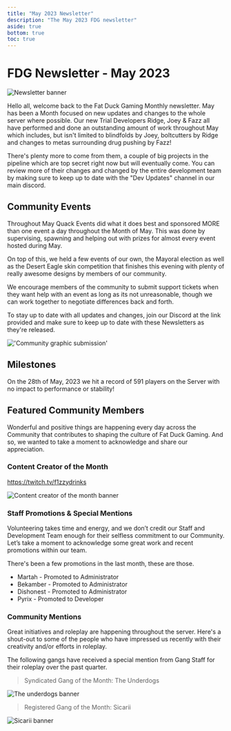```yaml
---
title: "May 2023 Newsletter"
description: "The May 2023 FDG newsletter"
aside: true
bottom: true
toc: true
---
```



# FDG Newsletter - May 2023

![Newsletter banner](https://www.fatduckgaming.com/uploads/monthly_2022_01/Untitled.png.f1d77bfc1a9fa56b7d231d3e76a13c50.png)

Hello all, welcome back to the Fat Duck Gaming Monthly newsletter. May has been a Month focused on new updates and changes to the whole server where possible. Our new Trial Developers Ridge, Joey & Fazz all have performed and done an outstanding amount of work throughout May which includes, but isn't limited to blindfolds by Joey, boltcutters by Ridge and changes to metas surrounding drug pushing by Fazz!

There's plenty more to come from them, a couple of big projects in the pipeline which are top secret right now but will eventually come. You can review more of their changes and changed by the entire development team by making sure to keep up to date with the "Dev Updates" channel in our main discord.

## Community Events

Throughout May Quack Events did what it does best and sponsored MORE than one event a day throughout the Month of May. This was done by supervising, spawning and helping out with prizes for almost every event hosted during May.

On top of this, we held a few events of our own, the Mayoral election as well as the Desert Eagle skin competition that finishes this evening with plenty of really awesome designs by members of our community.

We encourage members of the community to submit support tickets when they want help with an event as long as its not unreasonable, though we can work together to negotiate differences back and forth.

To stay up to date with all updates and changes, join our Discord at the link provided and make sure to keep up to date with these Newsletters as they're released.

!['Community graphic submission'](https://i.imgur.com/clSXDig.png)

## Milestones

On the 28th of May, 2023 we hit a record of 591 players on the Server with no impact to performance or stability!


## Featured Community Members

Wonderful and positive things are happening every day across the Community that contributes to shaping the culture of Fat Duck Gaming. And so, we wanted to take a moment to acknowledge and share our appreciation.

### Content Creator of the Month

https://twitch.tv/f1zzydrinks

![Content creator of the month banner](https://cdn.discordapp.com/attachments/761068507349385217/1079995849918140466/image.png)

### Staff Promotions & Special Mentions

Volunteering takes time and energy, and we don’t credit our Staff and Development Team enough for their selfless commitment to our Community. Let’s take a moment to acknowledge some great work and recent promotions within our team.

There's been a few promotions in the last month, these are those.

- Martah - Promoted to Administrator
- Bekamber - Promoted to Administrator
- Dishonest - Promoted to Administrator
- Pyrix - Promoted to Developer

### Community Mentions

Great initiatives and roleplay are happening throughout the server. Here's a shout-out to some of the people who have impressed us recently with their creativity and/or efforts in roleplay.

The following gangs have received a special mention from Gang Staff for their roleplay over the past quarter. 

> Syndicated Gang of the Month: The Underdogs

![The underdogs banner](https://cdn.discordapp.com/attachments/1042477778529955890/1108742372109602916/Church18.5.23.png)

> Registered Gang of the Month: Sicarii

![Sicarii banner](https://cdn.discordapp.com/attachments/1065229041138946100/1113050478968840192/ten_man_15.png)